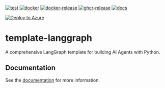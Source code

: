 [![test](https://github.com/ks6088ts-labs/template-langgraph/actions/workflows/test.yaml/badge.svg?branch=main)](https://github.com/ks6088ts-labs/template-langgraph/actions/workflows/test.yaml?query=branch%3Amain)
[![docker](https://github.com/ks6088ts-labs/template-langgraph/actions/workflows/docker.yaml/badge.svg?branch=main)](https://github.com/ks6088ts-labs/template-langgraph/actions/workflows/docker.yaml?query=branch%3Amain)
[![docker-release](https://github.com/ks6088ts-labs/template-langgraph/actions/workflows/docker-release.yaml/badge.svg)](https://github.com/ks6088ts-labs/template-langgraph/actions/workflows/docker-release.yaml)
[![ghcr-release](https://github.com/ks6088ts-labs/template-langgraph/actions/workflows/ghcr-release.yaml/badge.svg)](https://github.com/ks6088ts-labs/template-langgraph/actions/workflows/ghcr-release.yaml)
[![docs](https://github.com/ks6088ts-labs/template-langgraph/actions/workflows/github-pages.yaml/badge.svg)](https://github.com/ks6088ts-labs/template-langgraph/actions/workflows/github-pages.yaml)

[![Deploy to Azure](https://aka.ms/deploytoazurebutton)](https://portal.azure.com/#create/Microsoft.Template/uri/https%3A%2F%2Fraw.githubusercontent.com%2Fks6088ts-labs%2Fbaseline-environment-on-azure-bicep%2Frefs%2Fheads%2Fmain%2Finfra%2Fscenarios%2Ftemplate-langgraph%2Fazuredeploy.json)

# template-langgraph

A comprehensive LangGraph template for building AI Agents with Python.

## Documentation

See the [documentation](https://ks6088ts-labs.github.io/template-langgraph/) for more information.
